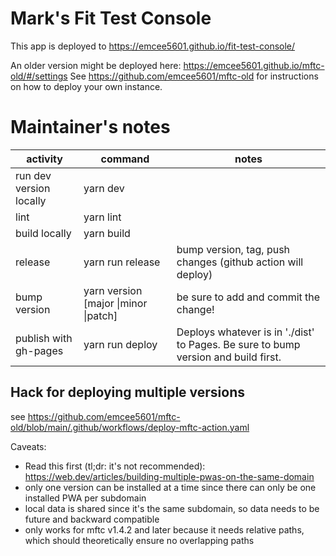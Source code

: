 # Mark's Fit Test Console

This app is deployed to https://emcee5601.github.io/fit-test-console/

An older version might be deployed here: https://emcee5601.github.io/mftc-old/#/settings
See https://github.com/emcee5601/mftc-old for instructions on how to deploy your own instance.


# Maintainer's notes

| activity                | command                              | notes                                                                              |
|-------------------------|--------------------------------------|------------------------------------------------------------------------------------|
| run dev version locally | yarn dev                             |                                                                                    |
| lint                    | yarn lint                            |                                                                                    |
| build locally           | yarn build                           |                                                                                    |
| release                 | yarn run release                     | bump version, tag, push changes (github action will deploy)                        |
| bump version            | yarn version [major \|minor \|patch] | be sure to add and commit the change!                                              |
| publish with gh-pages   | yarn run deploy                      | Deploys whatever is in './dist' to Pages. Be sure to bump version and build first. |

## Hack for deploying multiple versions
see https://github.com/emcee5601/mftc-old/blob/main/.github/workflows/deploy-mftc-action.yaml

Caveats:
- Read this first (tl;dr: it's not recommended): https://web.dev/articles/building-multiple-pwas-on-the-same-domain
- only one version can be installed at a time since there can only be one installed PWA per subdomain
- local data is shared since it's the same subdomain, so data needs to be future and backward compatible
- only works for mftc v1.4.2 and later because it needs relative paths, which should theoretically ensure no overlapping paths
